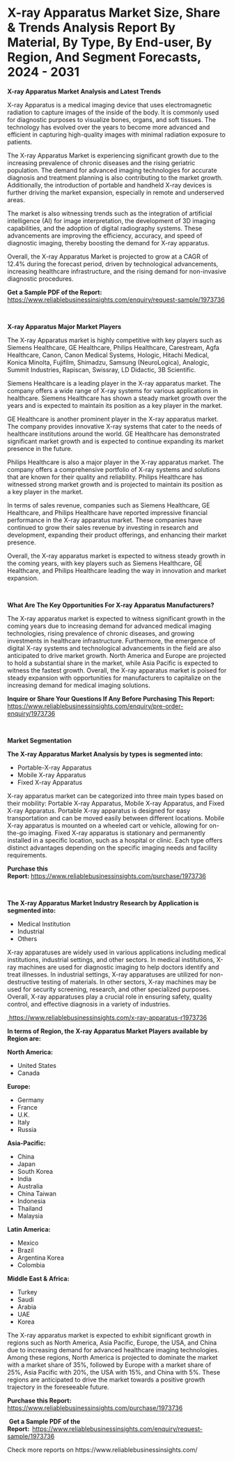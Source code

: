 <p><h1>X-ray Apparatus Market Size, Share & Trends Analysis Report By Material, By Type, By End-user, By Region, And Segment Forecasts, 2024 - 2031</h1></p><p><strong>X-ray Apparatus Market Analysis and Latest Trends</strong></p>
<p><p>X-ray Apparatus is a medical imaging device that uses electromagnetic radiation to capture images of the inside of the body. It is commonly used for diagnostic purposes to visualize bones, organs, and soft tissues. The technology has evolved over the years to become more advanced and efficient in capturing high-quality images with minimal radiation exposure to patients.</p><p>The X-ray Apparatus Market is experiencing significant growth due to the increasing prevalence of chronic diseases and the rising geriatric population. The demand for advanced imaging technologies for accurate diagnosis and treatment planning is also contributing to the market growth. Additionally, the introduction of portable and handheld X-ray devices is further driving the market expansion, especially in remote and underserved areas.</p><p>The market is also witnessing trends such as the integration of artificial intelligence (AI) for image interpretation, the development of 3D imaging capabilities, and the adoption of digital radiography systems. These advancements are improving the efficiency, accuracy, and speed of diagnostic imaging, thereby boosting the demand for X-ray apparatus.</p><p>Overall, the X-ray Apparatus Market is projected to grow at a CAGR of 12.4% during the forecast period, driven by technological advancements, increasing healthcare infrastructure, and the rising demand for non-invasive diagnostic procedures.</p></p>
<p><strong>Get a Sample PDF of the Report:&nbsp;</strong> <a href="https://www.reliablebusinessinsights.com/enquiry/request-sample/1973736">https://www.reliablebusinessinsights.com/enquiry/request-sample/1973736</a></p>
<p>&nbsp;</p>
<p><strong>X-ray Apparatus Major Market Players</strong></p>
<p><p>The X-ray Apparatus market is highly competitive with key players such as Siemens Healthcare, GE Healthcare, Philips Healthcare, Carestream, Agfa Healthcare, Canon, Canon Medical Systems, Hologic, Hitachi Medical, Konica Minolta, Fujifilm, Shimadzu, Samsung (NeuroLogica), Analogic, Summit Industries, Rapiscan, Swissray, LD Didactic, 3B Scientific. </p><p>Siemens Healthcare is a leading player in the X-ray apparatus market. The company offers a wide range of X-ray systems for various applications in healthcare. Siemens Healthcare has shown a steady market growth over the years and is expected to maintain its position as a key player in the market. </p><p>GE Healthcare is another prominent player in the X-ray apparatus market. The company provides innovative X-ray systems that cater to the needs of healthcare institutions around the world. GE Healthcare has demonstrated significant market growth and is expected to continue expanding its market presence in the future.</p><p>Philips Healthcare is also a major player in the X-ray apparatus market. The company offers a comprehensive portfolio of X-ray systems and solutions that are known for their quality and reliability. Philips Healthcare has witnessed strong market growth and is projected to maintain its position as a key player in the market.</p><p>In terms of sales revenue, companies such as Siemens Healthcare, GE Healthcare, and Philips Healthcare have reported impressive financial performance in the X-ray apparatus market. These companies have continued to grow their sales revenue by investing in research and development, expanding their product offerings, and enhancing their market presence.</p><p>Overall, the X-ray apparatus market is expected to witness steady growth in the coming years, with key players such as Siemens Healthcare, GE Healthcare, and Philips Healthcare leading the way in innovation and market expansion.</p></p>
<p>&nbsp;</p>
<p><strong>What Are The Key Opportunities For X-ray Apparatus Manufacturers?</strong></p>
<p><p>The X-ray apparatus market is expected to witness significant growth in the coming years due to increasing demand for advanced medical imaging technologies, rising prevalence of chronic diseases, and growing investments in healthcare infrastructure. Furthermore, the emergence of digital X-ray systems and technological advancements in the field are also anticipated to drive market growth. North America and Europe are projected to hold a substantial share in the market, while Asia Pacific is expected to witness the fastest growth. Overall, the X-ray apparatus market is poised for steady expansion with opportunities for manufacturers to capitalize on the increasing demand for medical imaging solutions.</p></p>
<p><strong>Inquire or Share Your Questions If Any Before Purchasing This Report:</strong> <a href="https://www.reliablebusinessinsights.com/enquiry/pre-order-enquiry/1973736">https://www.reliablebusinessinsights.com/enquiry/pre-order-enquiry/1973736</a></p>
<p>&nbsp;</p>
<p><strong>Market Segmentation</strong></p>
<p><strong>The X-ray Apparatus Market Analysis by types is segmented into:</strong></p>
<p><ul><li>Portable-X-ray Apparatus</li><li>Mobile X-ray Apparatus</li><li>Fixed X-ray Apparatus</li></ul></p>
<p><p>X-ray apparatus market can be categorized into three main types based on their mobility: Portable X-ray Apparatus, Mobile X-ray Apparatus, and Fixed X-ray Apparatus. Portable X-ray apparatus is designed for easy transportation and can be moved easily between different locations. Mobile X-ray apparatus is mounted on a wheeled cart or vehicle, allowing for on-the-go imaging. Fixed X-ray apparatus is stationary and permanently installed in a specific location, such as a hospital or clinic. Each type offers distinct advantages depending on the specific imaging needs and facility requirements.</p></p>
<p><strong>Purchase this Report:&nbsp;</strong><a href="https://www.reliablebusinessinsights.com/purchase/1973736">https://www.reliablebusinessinsights.com/purchase/1973736</a></p>
<p>&nbsp;</p>
<p><strong>The X-ray Apparatus Market Industry Research by Application is segmented into:</strong></p>
<p><ul><li>Medical Institution</li><li>Industrial</li><li>Others</li></ul></p>
<p><p>X-ray apparatuses are widely used in various applications including medical institutions, industrial settings, and other sectors. In medical institutions, X-ray machines are used for diagnostic imaging to help doctors identify and treat illnesses. In industrial settings, X-ray apparatuses are utilized for non-destructive testing of materials. In other sectors, X-ray machines may be used for security screening, research, and other specialized purposes. Overall, X-ray apparatuses play a crucial role in ensuring safety, quality control, and effective diagnosis in a variety of industries.</p></p>
<p><a href="https://www.reliablebusinessinsights.com/x-ray-apparatus-r1973736">&nbsp;https://www.reliablebusinessinsights.com/x-ray-apparatus-r1973736</a></p>
<p><strong>In terms of Region, the X-ray Apparatus Market Players available by Region are:</strong></p>
<p>
    <p> <strong> North America: </strong>
        <ul>
            <li>United States</li>
            <li>Canada</li>
        </ul>
        </p> 
    <p> <strong> Europe: </strong>
        <ul>
            <li>Germany</li>
            <li>France</li>
            <li>U.K.</li>
            <li>Italy</li>
            <li>Russia</li>
        </ul>
        </p> 
    <p> <strong> Asia-Pacific: </strong>
        <ul>
            <li>China</li>
            <li>Japan</li>
            <li>South Korea</li>
            <li>India</li>
            <li>Australia</li>
            <li>China Taiwan</li>
            <li>Indonesia</li>
            <li>Thailand</li>
            <li>Malaysia</li>
        </ul>
        </p> 
    <p> <strong> Latin America: </strong>
        <ul>
            <li>Mexico</li>
            <li>Brazil</li>
            <li>Argentina Korea</li>
            <li>Colombia</li>
        </ul>
        </p> 
    <p> <strong> Middle East & Africa: </strong>
        <ul>
            <li>Turkey</li>
            <li>Saudi</li>
            <li>Arabia</li>
            <li>UAE</li>
            <li>Korea</li>
        </ul>
    </p>
    </p>
<p><p>The X-ray apparatus market is expected to exhibit significant growth in regions such as North America, Asia Pacific, Europe, the USA, and China due to increasing demand for advanced healthcare imaging technologies. Among these regions, North America is projected to dominate the market with a market share of 35%, followed by Europe with a market share of 25%, Asia Pacific with 20%, the USA with 15%, and China with 5%. These regions are anticipated to drive the market towards a positive growth trajectory in the foreseeable future.</p></p>
<p><strong>Purchase this Report: </strong><a href="https://www.reliablebusinessinsights.com/purchase/1973736">https://www.reliablebusinessinsights.com/purchase/1973736</a></p>
<p>&nbsp;<strong>Get a Sample PDF of the Report:&nbsp;&nbsp;</strong><a href="https://www.reliablebusinessinsights.com/enquiry/request-sample/1973736">https://www.reliablebusinessinsights.com/enquiry/request-sample/1973736</a></p>
<p><strong></strong></p>
<p>Check more reports on https://www.reliablebusinessinsights.com/</p>